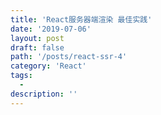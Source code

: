 ```yaml
---
title: 'React服务器端渲染 最佳实践'
date: '2019-07-06'
layout: post
draft: false
path: '/posts/react-ssr-4'
category: 'React'
tags:
  -
description: ''
---
```

